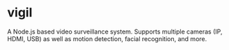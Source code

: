 vigil
=====

A Node.js based video surveillance system. Supports multiple cameras (IP, HDMI, USB) as well as motion detection, facial recognition, and more.
